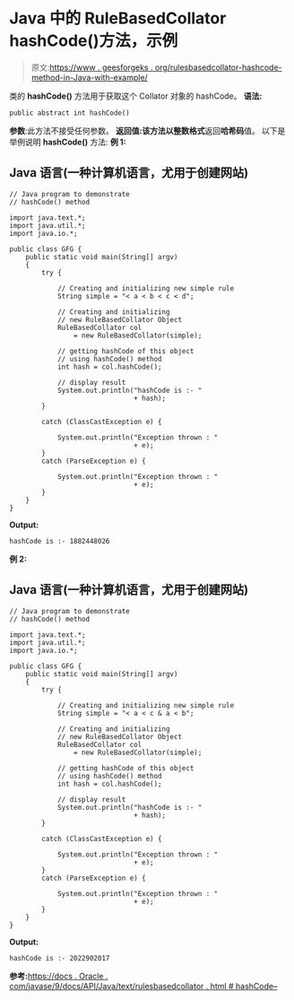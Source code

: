 # Java 中的 RuleBasedCollator hashCode()方法，示例

> 原文:[https://www . geesforgeks . org/rulesbasedcollator-hashcode-method-in-Java-with-example/](https://www.geeksforgeeks.org/rulebasedcollator-hashcode-method-in-java-with-example/)

类的 **hashCode()** 方法用于获取这个 Collator 对象的 hashCode。
**语法:**

```
public abstract int hashCode()
```

**参数**:此方法不接受任何参数。
**返回值:**该方法以**整数格式**返回**哈希码**值。
以下是举例说明 **hashCode()** 方法:
**例 1:**

## Java 语言(一种计算机语言，尤用于创建网站)

```
// Java program to demonstrate
// hashCode() method

import java.text.*;
import java.util.*;
import java.io.*;

public class GFG {
    public static void main(String[] argv)
    {
        try {

            // Creating and initializing new simple rule
            String simple = "< a < b < c < d";

            // Creating and initializing
            // new RuleBasedCollator Object
            RuleBasedCollator col
                = new RuleBasedCollator(simple);

            // getting hashCode of this object
            // using hashCode() method
            int hash = col.hashCode();

            // display result
            System.out.println("hashCode is :- "
                               + hash);
        }

        catch (ClassCastException e) {

            System.out.println("Exception thrown : "
                               + e);
        }
        catch (ParseException e) {

            System.out.println("Exception thrown : "
                               + e);
        }
    }
}
```

**Output:** 

```
hashCode is :- 1882448026
```

**例 2:**

## Java 语言(一种计算机语言，尤用于创建网站)

```
// Java program to demonstrate
// hashCode() method

import java.text.*;
import java.util.*;
import java.io.*;

public class GFG {
    public static void main(String[] argv)
    {
        try {

            // Creating and initializing new simple rule
            String simple = "< a < c & a < b";

            // Creating and initializing
            // new RuleBasedCollator Object
            RuleBasedCollator col
                = new RuleBasedCollator(simple);

            // getting hashCode of this object
            // using hashCode() method
            int hash = col.hashCode();

            // display result
            System.out.println("hashCode is :- "
                               + hash);
        }

        catch (ClassCastException e) {

            System.out.println("Exception thrown : "
                               + e);
        }
        catch (ParseException e) {

            System.out.println("Exception thrown : "
                               + e);
        }
    }
}
```

**Output:** 

```
hashCode is :- 2022902017
```

**参考:**[https://docs . Oracle . com/javase/9/docs/API/Java/text/rulesbasedcollator . html # hashCode–](https://docs.oracle.com/javase/9/docs/api/java/text/RuleBasedCollator.html#hashCode--)
